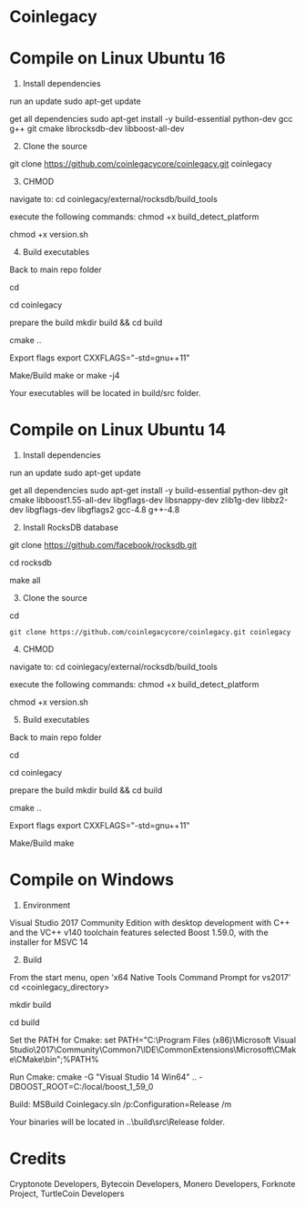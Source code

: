 # Coinlegacy


# Compile on Linux Ubuntu 16
1. Install dependencies

run an update
sudo apt-get update

get all dependencies
sudo apt-get install -y build-essential python-dev gcc g++ git cmake librocksdb-dev libboost-all-dev

2. Clone the source

git clone https://github.com/coinlegacycore/coinlegacy.git coinlegacy

3. CHMOD

navigate to:
cd coinlegacy/external/rocksdb/build_tools

execute the following commands:
chmod +x build_detect_platform

chmod +x version.sh

4. Build executables

Back to main repo folder

cd

cd coinlegacy

prepare the build
mkdir build && cd build

cmake ..

Export flags
export CXXFLAGS="-std=gnu++11"

Make/Build
make
or 
make -j4

Your executables will be located in build/src folder.

# Compile on Linux Ubuntu 14

1. Install dependencies

run an update
sudo apt-get update

get all dependencies
sudo apt-get install -y build-essential python-dev git cmake libboost1.55-all-dev libgflags-dev libsnappy-dev zlib1g-dev libbz2-dev libgflags-dev libgflags2 gcc-4.8 g++-4.8

2. Install RocksDB database

git clone https://github.com/facebook/rocksdb.git

cd rocksdb

make all

3. Clone the source

cd

```git clone https://github.com/coinlegacycore/coinlegacy.git coinlegacy```

4. CHMOD

navigate to:
cd coinlegacy/external/rocksdb/build_tools

execute the following commands:
chmod +x build_detect_platform

chmod +x version.sh

5. Build executables

Back to main repo folder

cd

cd coinlegacy

prepare the build
mkdir build && cd build

cmake ..

Export flags
export CXXFLAGS="-std=gnu++11"

Make/Build
make

# Compile on Windows

1. Environment

Visual Studio 2017 Community Edition with desktop development with C++ and the VC++ v140 toolchain features selected
Boost 1.59.0, with the installer for MSVC 14

2. Build

From the start menu, open 'x64 Native Tools Command Prompt for vs2017'
cd <coinlegacy_directory>

mkdir build

cd build

Set the PATH for Cmake:
set PATH="C:\Program Files (x86)\Microsoft Visual Studio\2017\Community\Common7\IDE\CommonExtensions\Microsoft\CMake\CMake\bin";%PATH%

Run Cmake:
cmake -G "Visual Studio 14 Win64" .. -DBOOST_ROOT=C:/local/boost_1_59_0

Build:
MSBuild Coinlegacy.sln /p:Configuration=Release /m

Your binaries will be located in ..\build\src\Release folder.

# Credits
Cryptonote Developers, Bytecoin Developers, Monero Developers, Forknote Project, TurtleCoin Developers
